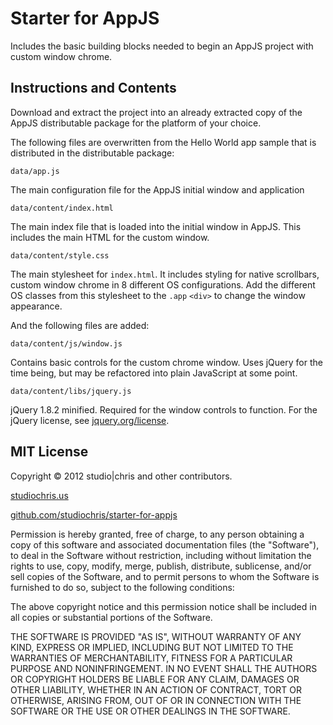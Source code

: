 Starter for AppJS
=================

Includes the basic building blocks needed to begin an AppJS project with custom window chrome. 

Instructions and Contents
---------------------------

Download and extract the project into an already extracted copy of the AppJS distributable package for the platform of your choice. 

The following files are overwritten from the Hello World app sample that is distributed in the distributable package:

`data/app.js`

The main configuration file for the AppJS initial window and application

`data/content/index.html` 

The main index file that is loaded into the initial window in AppJS. This includes the main HTML for the custom window.

`data/content/style.css` 

The main stylesheet for `index.html`. It includes styling for native scrollbars, custom window chrome in 8 different OS configurations. Add the different OS classes from this stylesheet to the `.app` `<div>` to change the window appearance.

And the following files are added:

`data/content/js/window.js`

Contains basic controls for the custom chrome window. Uses jQuery for the time being, but may be refactored into plain JavaScript at some point.

`data/content/libs/jquery.js`

jQuery 1.8.2 minified. Required for the window controls to function. For the jQuery license, see [jquery.org/license](http://jquery.org/license).


MIT License
---------------------------

Copyright © 2012 studio|chris and other contributors.

[studiochris.us](http://www.studiochris.us)

[github.com/studiochris/starter-for-appjs](https://github.com/studiochris/starter-for-appjs)

Permission is hereby granted, free of charge, to any person obtaining
a copy of this software and associated documentation files (the
"Software"), to deal in the Software without restriction, including
without limitation the rights to use, copy, modify, merge, publish,
distribute, sublicense, and/or sell copies of the Software, and to
permit persons to whom the Software is furnished to do so, subject to
the following conditions:

The above copyright notice and this permission notice shall be
included in all copies or substantial portions of the Software.

THE SOFTWARE IS PROVIDED "AS IS", WITHOUT WARRANTY OF ANY KIND,
EXPRESS OR IMPLIED, INCLUDING BUT NOT LIMITED TO THE WARRANTIES OF
MERCHANTABILITY, FITNESS FOR A PARTICULAR PURPOSE AND
NONINFRINGEMENT. IN NO EVENT SHALL THE AUTHORS OR COPYRIGHT HOLDERS BE
LIABLE FOR ANY CLAIM, DAMAGES OR OTHER LIABILITY, WHETHER IN AN ACTION
OF CONTRACT, TORT OR OTHERWISE, ARISING FROM, OUT OF OR IN CONNECTION
WITH THE SOFTWARE OR THE USE OR OTHER DEALINGS IN THE SOFTWARE.

